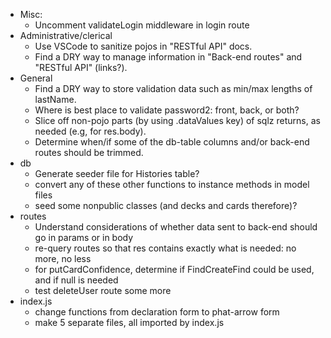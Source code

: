 * Misc:
  * Uncomment validateLogin middleware in login route
* Administrative/clerical
  * Use VSCode to sanitize pojos in "RESTful API" docs.
  * Find a DRY way to manage information in "Back-end routes" and "RESTful API" (links?).
* General
  * Find a DRY way to store validation data such as min/max lengths of lastName.
  * Where is best place to validate password2: front, back, or both?
  * Slice off non-pojo parts (by using .dataValues key) of sqlz returns, as needed (e.g, for res.body).
  * Determine when/if some of the db-table columns and/or back-end routes should be trimmed.
* db
  * Generate seeder file for Histories table?
  * convert any of these other functions to instance methods in model files
  * seed some nonpublic classes (and decks and cards therefore)?
* routes
  * Understand considerations of whether data sent to back-end should go in params or in body
  * re-query routes so that res contains exactly what is needed: no more, no less
  * for putCardConfidence, determine if FindCreateFind could be used, and if null is needed
  * test deleteUser route some more
* index.js
  * change functions from declaration form to phat-arrow form
  * make 5 separate files, all imported by index.js
